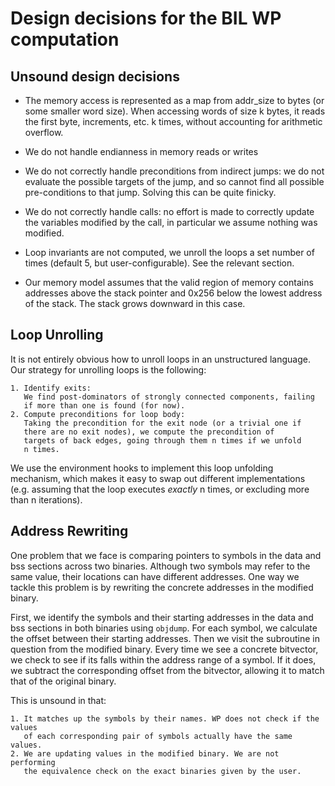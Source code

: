 # Design decisions for the BIL WP computation #

## Unsound design decisions ##

- The memory access is represented as a map from addr_size to bytes
  (or some smaller word size).
  When accessing words of size k bytes, it reads the first byte,
  increments, etc. k times, without accounting for arithmetic overflow.

- We do not handle endianness in memory reads or writes

- We do not correctly handle preconditions from indirect jumps: we do
  not evaluate the possible targets of the jump, and so cannot find
  all possible pre-conditions to that jump. Solving this can be quite finicky.

- We do not correctly handle calls: no effort is made to correctly
  update the variables modified by the call, in particular we assume
  nothing was modified.

- Loop invariants are not computed, we unroll the loops a set number
  of times (default 5, but user-configurable). See the relevant
  section.

- Our memory model assumes that the valid region of memory contains addresses
  above the stack pointer and 0x256 below the lowest address of the stack. The
  stack grows downward in this case.



## Loop Unrolling ##

It is not entirely obvious how to unroll loops in an unstructured
language. Our strategy for unrolling loops is the following:

    1. Identify exits:
       We find post-dominators of strongly connected components, failing
       if more than one is found (for now).
    2. Compute preconditions for loop body:
       Taking the precondition for the exit node (or a trivial one if
       there are no exit nodes), we compute the precondition of
       targets of back edges, going through them n times if we unfold
       n times.

We use the environment hooks to implement this loop unfolding
mechanism, which makes it easy to swap out different implementations
(e.g. assuming that the loop executes *exactly* n times, or excluding
more than n iterations).



## Address Rewriting ##

One problem that we face is comparing pointers to symbols in the data and bss
sections across two binaries. Although two symbols may refer to the same value,
their locations can have different addresses. One way we tackle this problem is
by rewriting the concrete addresses in the modified binary.

First, we identify the symbols and their starting addresses in the data and
bss sections in both binaries using `objdump`. For each symbol, we calculate the
offset between their starting addresses. Then we visit the subroutine in
question from the modified binary. Every time we see a concrete bitvector, we
check to see if its falls within the address range of a symbol. If it does,
we subtract the corresponding offset from the bitvector, allowing it to match
that of the original binary.

This is unsound in that:

    1. It matches up the symbols by their names. WP does not check if the values
       of each corresponding pair of symbols actually have the same values.
    2. We are updating values in the modified binary. We are not performing
       the equivalence check on the exact binaries given by the user.
